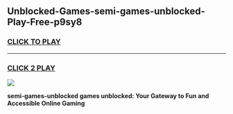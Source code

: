 
## Unblocked-Games-semi-games-unblocked-Play-Free-p9sy8
<h3>
<a href="https://premium76.site?title=semi-games-unblocked&ref=17A">CLICK TO PLAY</a></h3>
<hr>

<h3>
<a href="https://premium76.site?title=semi-games-unblocked&ref=17A">CLICK 2 PLAY</a>
  
</h3>

<a href="https://premium76.site?title=semi-games-unblocked&ref=17A"><img src="https://clearcache.store/games.png"></a>


**semi-games-unblocked games unblocked: Your Gateway to Fun and Accessible Online Gaming**
